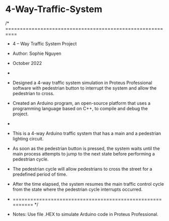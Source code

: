 # 4-Way-Traffic-System
/* ==========================================================
 * 4 – Way Traffic System Project  
 * Author: Sophie Nguyen
 * October 2022  
 * 
 * Designed a 4-way traffic system simulation in Proteus Professional software with pedestrian button to interrupt the system and allow the pedestrian to cross.  
 * Created an Arduino program, an open-source platform that uses a programming language based on C++, to compile and debug the project.
 * 
 * This is a 4-way Arduino traffic system that has a main and a pedestrian lighting circuit.  
 * As soon as the pedestrian button is pressed, the system waits until the main process attempts to jump to the next state before performing a pedestrian cycle. 
 * The pedestrian cycle will allow pedestrians to cross the street for a predefined period of time. 
 * After the time elapsed, the system resumes the main traffic control cycle from the state where the pedestrian cycle interrupts occurred.
 * ==========================================================
 */
 
 * Notes: Use file .HEX to simulate Arduino code in Proteus Professional. 
